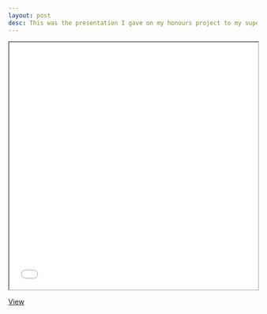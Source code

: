 ```yaml
---
layout: post
desc: This was the presentation I gave on my honours project to my supervisor and other academics.
---
```


<iframe style='border-color: #cec8c8;' scrolling='no' src="{{site.url}}/assets/slides/honours/index.html" height="500" width="100%"></iframe>

<a class='open-button' target='_blank' href='{{site.url}}/assets/slides/honours/index.html'>View</a>